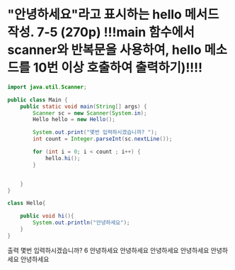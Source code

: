 # "안녕하세요"라고 표시하는 hello 메서드 작성. 7-5 (270p) !!!main 함수에서 scanner와 반복문을 사용하여, hello 메소드를 10번 이상 호출하여 출력하기)!!!!





```java
import java.util.Scanner;

public class Main {
    public static void main(String[] args) {
        Scanner sc = new Scanner(System.in);
        Hello hello = new Hello();

        System.out.print("몇번 입력하시겠습니까? ");
        int count = Integer.parseInt(sc.nextLine());

        for (int i = 0; i < count ; i++) {
            hello.hi();
        }


    }
}

class Hello{

    public void hi(){
        System.out.println("안녕하세요");
    }
}
```

출력
    몇번 입력하시겠습니까? 6
    안녕하세요
    안녕하세요
    안녕하세요
    안녕하세요
    안녕하세요
    안녕하세요